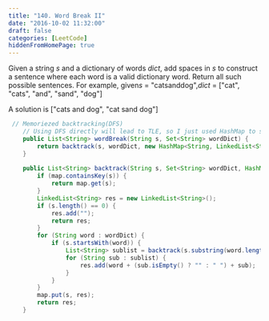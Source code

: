 ```yaml
---
title: "140. Word Break II"
date: "2016-10-02 11:32:00"
draft: false
categories: [LeetCode]
hiddenFromHomePage: true
---
```


Given a string *s* and a dictionary of words *dict*, add spaces in *s* to construct a sentence where each word is a valid dictionary word.
Return all such possible sentences.
For example, given*s* = "catsanddog",*dict* = ["cat", "cats", "and", "sand", "dog"]

A solution is ["cats and dog", "cat sand dog"]


```java
 // Memoriezed backtracking(DFS)
    // Using DFS directly will lead to TLE, so I just used HashMap to save the previous results to prune duplicated branches, as the following:
    public List<String> wordBreak(String s, Set<String> wordDict) {
        return backtrack(s, wordDict, new HashMap<String, LinkedList<String>>());
    }
    
    public List<String> backtrack(String s, Set<String> wordDict, HashMap<String, LinkedList<String>> map) {
        if (map.containsKey(s)) {
            return map.get(s);
        } 
        LinkedList<String> res = new LinkedList<String>();
        if (s.length() == 0) {
            res.add("");
            return res;
        }
        for (String word : wordDict) {
            if (s.startsWith(word)) {
                List<String> sublist = backtrack(s.substring(word.length()), wordDict, map);
                for (String sub : sublist) {
                    res.add(word + (sub.isEmpty() ? "" : " ") + sub);
                }
            }
        }
        map.put(s, res);
        return res;
    }
```
